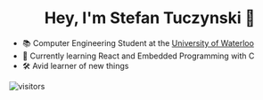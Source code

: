 <div align="center">
  
# Hey, I'm Stefan Tuczynski 👋

</div>

* 📚 Computer Engineering Student at the [University of Waterloo](https://uwaterloo.ca/)
* 🌱 Currently learning React and Embedded Programming with C
* 🛠️ Avid learner of new things

![visitors](https://visitor-badge.glitch.me/badge?page_id=stefantzn.stefantzn&left_color=green&right_color=red)

